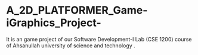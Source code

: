 # A_2D_PLATFORMER_Game-iGraphics_Project-
It is an game project of our Software Development-I Lab (CSE 1200) course of Ahsanullah university of science and technology . 
